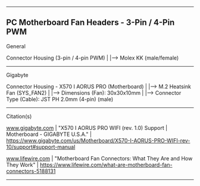 ------------------------------------------------------------
PC Motherboard Fan Headers - 3-Pin / 4-Pin PWM
------------------------------------------------------------

General

Connector Housing (3-pin / 4-pin PWM)
  |
  |--> Molex KK (male/female)


------------------------------------------------------------

Gigabyte

Connector Housing - X570 I AORUS PRO (Motherboard)
  |
  |--> M.2 Heatsink Fan (SYS_FAN2)
        |
        |--> Dimensions (Fan):  30x30x10mm
        |
        |--> Connector Type (Cable):  JST PH 2.0mm (4-pin) (male)


------------------------------------------------------------

 Citation(s)

   www.gigabyte.com  |  "X570 I AORUS PRO WIFI (rev. 1.0) Support | Motherboard - GIGABYTE U.S.A."  |  https://www.gigabyte.com/us/Motherboard/X570-I-AORUS-PRO-WIFI-rev-10/support#support-manual

   www.lifewire.com  |  "Motherboard Fan Connectors: What They Are and How They Work"  |  https://www.lifewire.com/what-are-motherboard-fan-connectors-5188131

------------------------------------------------------------